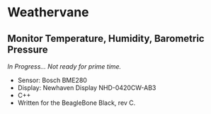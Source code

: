 # Weathervane
## Monitor Temperature, Humidity, Barometric Pressure
*In Progress... Not ready for prime time.*

* Sensor: Bosch BME280
* Display: Newhaven Display NHD-0420CW-AB3
* C++
* Written for the BeagleBone Black, rev C.
